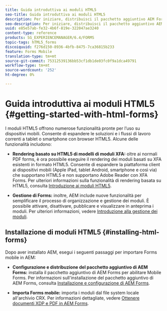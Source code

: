 ```yaml
---
title: Guida introduttiva ai moduli HTML5
seo-title: Guida introduttiva ai moduli HTML5
description: Per iniziare, distribuisci il pacchetto aggiuntivo AEM Forms e importa i moduli HTML5 esistenti da AEM.
seo-description: Per iniziare, distribuisci il pacchetto aggiuntivo AEM Forms e importa i moduli HTML5 esistenti da AEM.
uuid: e85e57ab-fe32-4b6f-819e-322047ae3240
content-type: reference
products: SG_EXPERIENCEMANAGER/6.4/FORMS
topic-tags: hTML5_forms
discoiquuid: f276d150-8936-4bfb-8475-7ca36815b233
feature: Forms Mobile
translation-type: tm+mt
source-git-commit: 75312539136bb53cf1db1de03fc0f9a1dca49791
workflow-type: tm+mt
source-wordcount: '252'
ht-degree: 0%

---
```



# Guida introduttiva ai moduli HTML5 {#getting-started-with-html-forms}

I moduli HTML5 offrono numerose funzionalità pronte per l’uso su dispositivi mobili. Consente di espandere le soluzioni e i flussi di lavoro correnti a tablet o smartphone con browser HTML5. Alcune delle funzionalità includono:

* **Rendering basato su HTML5 di modelli di moduli XFA:** oltre ai normali PDF forms, è ora possibile eseguire il rendering dei moduli basati su XFA esistenti in formato HTML5. Consente di espandere la piattaforma client ai dispositivi mobili (Apple iPad, tablet Android, smartphone e così via) che supportano HTML5 e non supportano Adobe Reader con XFA Forms. Per ulteriori informazioni sulla funzionalità di rendering basata su HTML5, consulta [Introduzione ai moduli HTML5](/help/forms/using/introduction.md).

* **Gestione di Forms:** inoltre, AEM include nuove funzionalità per semplificare il processo di organizzazione e gestione dei moduli. È possibile attivare, disattivare, pubblicare e visualizzare in anteprima i moduli. Per ulteriori informazioni, vedere [Introduzione alla gestione dei moduli](/help/forms/using/introduction-managing-forms.md).

## Installazione di moduli HTML5 {#installing-html-forms}

Dopo aver installato AEM, esegui i seguenti passaggi per importare Forms mobile in AEM:

* **Configurazione e distribuzione del pacchetto aggiuntivo di AEM Forms:** installa il pacchetto aggiuntivo di AEM Forms per abilitare Mobile Forms. Per informazioni sull&#39;installazione del pacchetto aggiuntivo di AEM Forms, consulta [Installazione e configurazione di AEM Forms](/help/forms/using/installing-configuring-aem-forms-osgi.md).

* **Importa Forms mobile:** importa i moduli dal file system locale all&#39;archivio CRX. Per informazioni dettagliate, vedere [Ottenere documenti XDP e PDF in AEM Forms](/help/forms/using/get-xdp-pdf-documents-aem.md).

